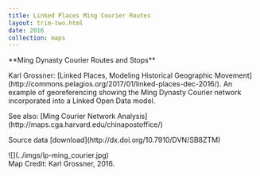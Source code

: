 ```yaml
---
title: Linked Places Ming Courier Routes
layout: trim-two.html
date: 2016
collection: maps
---
```

<div class="chunk">

 <p class="monkey">
   **Ming Dynasty Courier Routes and Stops**
 </p>
 <p class="monkey">
Karl Grossner: [Linked Places, Modeling Historical Geographic Movement](http://commons.pelagios.org/2017/01/linked-places-dec-2016/).  An example of georeferencing showing the Ming Dynasty Courier network  incorporated into a Linked Open Data model.  </p>
<p>See also: [Ming Courier Network Analysis](http://maps.cga.harvard.edu/chinapostoffice/)</p>
<p>Source data [download](http://dx.doi.org/10.7910/DVN/SB8ZTM)
 <div class="maps">
![](../imgs/lp-ming_courier.jpg)
 </div>
Map Credit: Karl Grossner, 2016.

</div>


